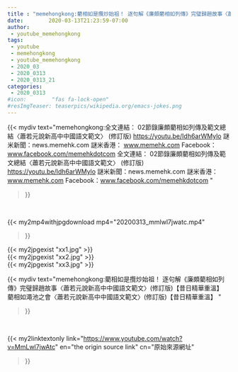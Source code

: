 ```yaml
---
title : "memehongkong:藺相如是攬炒始祖！ 逐句解《廉頗藺相如列傳》完璧歸趙故事〈蕭若元說新高中中國語文範文〉(修訂版)【昔日精華重溫】 藺相如澠池之會〈蕭若元說新高中中國語文範文〉(修訂版)【昔日精華重溫】 "
date:        2020-03-13T21:23:59-07:00
author:
 - youtube_memehongkong
tags:
 - youtube
 - memehongkong
 - youtube_memehongkong
 - 2020_03
 - 2020_0313
 - 2020_0313_21
categories:
 - 2020_0313
#icon:        "fas fa-lock-open"
#resImgTeaser: teaserpics/wikipedia.org/emacs-jokes.png
---
```


{{< mydiv text="memehongkong:全文連結： 02節錄廉頗藺相如列傳及範文總結〈蕭若元說新高中中國語文範文〉 (修訂版) https://youtu.be/Idh6arWMylo  謎米新聞：news.memehk.com 謎米香港： www.memehk.com Facebook：www.facebook.com/memehkdotcom 全文連結： 02節錄廉頗藺相如列傳及範文總結〈蕭若元說新高中中國語文範文〉 (修訂版) https://youtu.be/Idh6arWMylo  謎米新聞：news.memehk.com 謎米香港： www.memehk.com Facebook：www.facebook.com/memehkdotcom "
>}}
<br>


{{< my2mp4withjpgdownload mp4="20200313_mmlwl7jwatc.mp4"
>}}

{{< my2jpgexist "xx1.jpg" >}}<br>
{{< my2jpgexist "xx2.jpg" >}}<br>
{{< my2jpgexist "xx3.jpg" >}}<br>



{{< mydiv text="memehongkong:藺相如是攬炒始祖！ 逐句解《廉頗藺相如列傳》完璧歸趙故事〈蕭若元說新高中中國語文範文〉(修訂版)【昔日精華重溫】 藺相如澠池之會〈蕭若元說新高中中國語文範文〉(修訂版)【昔日精華重溫】 "
>}}
<br>

{{< my2linktextonly link="https://www.youtube.com/watch?v=MmLwl7jwAtc"
en="the origin source link" cn="原始來源網址"
>}}


<br>

